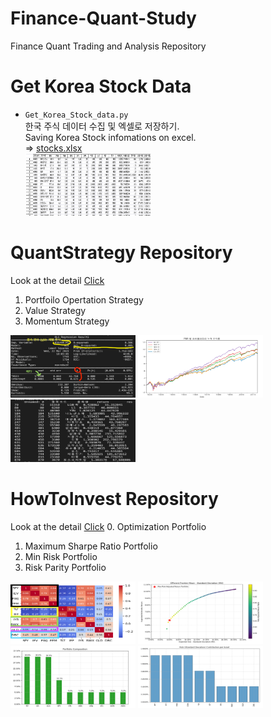 # Finance-Quant-Study
Finance Quant Trading and Analysis Repository

# Get Korea Stock Data
- `Get_Korea_Stock_data.py`  
    한국 주식 데이터 수집 및 엑셀로 저장하기.  
    Saving Korea Stock infomations on excel.  
    => [stocks.xlsx](stocks.xlsx)  
    <img src="./img/SaveingKoreaStockData.png" width="200px" height="100px" title="stocks" alt="PorfolioStrategy"></img><br>

# QuantStrategy Repository  
Look at the detail [Click](/QuantStrategy/)
1. Portfoilo Opertation Strategy  
2. Value Strategy  
3. Momentum Strategy  

<img src="./img/PorfolioStrategy.png" width="200px" height="100px" title="Summary" alt="Porfolio"></img>
<img src="./img/ValueStrategy log chart.png" width="200px" height="100px" title="value" alt="PorfolioStrategy"></img>
<img src="./img/momentum_k-ratio.png" width="200px" height="100px" title="Summary" alt="momentum"></img>
  
# HowToInvest Repository
Look at the detail [Click](/HowToInvest/)
0. Optimization Portfolio
1. Maximum Sharpe Ratio Portfolio
2. Min Risk Portfolio
3. Risk Parity Portfolio  
  
<img src="./img/OptimizationPortfoilo.png" width="200px" height="100px" title="Optimization Portfoilo" alt="OptimizationPortfoilo"></img>
<img src="./img/Max Risk Adjusted Return Portfolio.png" width="200px" height="100px" title="Max Risk Adjusted Return Portfolio" alt="MaxRiskAdjustedReturnPortfolio"></img>
<img src="./img/MinRist_condition.png" width="200px" height="100px" title="MinRist condition" alt="MinRistCondition"></img>
<img src="./img/Risk Parity Portfolio2.png" width="200px" height="100px" title="Risk Parity Portfolio" alt="RiskParityPortfolio"></img>